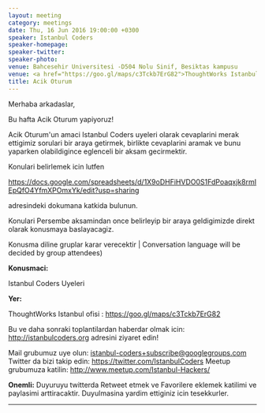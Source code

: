 ```yaml
---
layout: meeting
category: meetings
date: Thu, 16 Jun 2016 19:00:00 +0300
speaker: Istanbul Coders
speaker-homepage:
speaker-twitter:
speaker-photo: 
venue: Bahcesehir Universitesi -D504 Nolu Sinif, Besiktas kampusu
venue: <a href="https://goo.gl/maps/c3Tckb7ErG82">ThoughtWorks Istanbul</a>
title: Acik Oturum
---
```

Merhaba arkadaslar,

Bu hafta Acik Oturum yapiyoruz!

Acik Oturum'un amaci Istanbul Coders uyeleri olarak cevaplarini merak ettigimiz sorulari bir araya getirmek, birlikte cevaplarini aramak ve bunu yaparken olabildigince eglenceli bir aksam gecirmektir.

Konulari belirlemek icin lutfen 

https://docs.google.com/spreadsheets/d/1X9oDHFiHVDO0S1FdPoaqxjk8rmIEpQfO4YfmXPOmxYk/edit?usp=sharing 

adresindeki dokumana katkida bulunun.

Konulari Persembe aksamindan once belirleyip bir araya geldigimizde direkt olarak konusmaya baslayacagiz.

Konusma diline gruplar karar verecektir | Conversation language will be decided by group attendees) 

**Konusmaci:**

Istanbul Coders Uyeleri

**Yer:**

ThoughtWorks Istanbul ofisi : <a href="https://goo.gl/maps/c3Tckb7ErG82">https://goo.gl/maps/c3Tckb7ErG82</a>

Bu ve daha sonraki toplantilardan haberdar olmak icin: <a href="http://istanbulcoders.org">http://istanbulcoders.org</a> adresini ziyaret edin!

Mail grubumuz uye olun: <a href="istanbul-coders+subscribe@googlegroups.com">istanbul-coders+subscribe@googlegroups.com</a>
Twitter da bizi takip edin: <a href="https://twitter.com/IstanbulCoders">https://twitter.com/IstanbulCoders</a>
Meetup grubumuza katilin: <a href="http://www.meetup.com/Istanbul-Hackers/">http://www.meetup.com/Istanbul-Hackers/</a>

**Onemli:**
Duyuruyu twitterda Retweet etmek ve Favorilere eklemek katilimi ve paylasimi arttiracaktir. Duyulmasina yardim ettiginiz icin tesekkurler.

----

